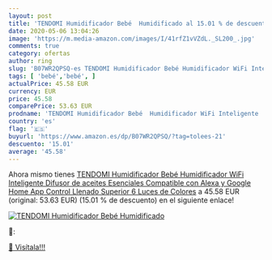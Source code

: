 ```yaml
---
layout: post
title: 'TENDOMI Humidificador Bebé  Humidificado al 15.01 % de descuento'
date: 2020-05-06 13:04:26
image: 'https://m.media-amazon.com/images/I/41rfZ1vVZdL._SL200_.jpg'
comments: true
category: ofertas
author: ring
slug: 'B07WR2QPSQ-es TENDOMI Humidificador Bebé Humidificador WiFi Inteligente...'
tags: [ 'bebé','bebé', ]
actualPrice: 45.58 EUR
currency: EUR
price: 45.58
comparePrice: 53.63 EUR
prodname: 'TENDOMI Humidificador Bebé  Humidificador WiFi Inteligente  Difusor de aceites Esenciales  Compatible con Alexa y Google Home  App Control  Llenado Superior  6 Luces de Colores'
country: 'es'
flag: '🇪🇸'
buyurl: 'https://www.amazon.es/dp/B07WR2QPSQ/?tag=tolees-21'
descuento: '15.01'
average: '45.58'
---
```


Ahora mismo tienes [TENDOMI Humidificador Bebé  Humidificador WiFi Inteligente  Difusor de aceites Esenciales  Compatible con Alexa y Google Home  App Control  Llenado Superior  6 Luces de Colores](https://www.amazon.es/dp/B07WR2QPSQ/?tag=tolees-21) a 45.58 EUR (original: 53.63 EUR) (15.01 %  de descuento) en el siguiente enlace!

[![TENDOMI Humidificador Bebé  Humidificado](https://m.media-amazon.com/images/I/41rfZ1vVZdL._SL200_.jpg)](https://www.amazon.es/dp/B07WR2QPSQ/?tag=tolees-21)

🔎:


[🛒 Visítala!!!](https://www.amazon.es/dp/B07WR2QPSQ/?tag=tolees-21)
